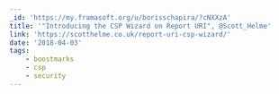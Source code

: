 ```yaml
---
_id: 'https://my.framasoft.org/u/borisschapira/?cNXXzA'
title: '"Introducing the CSP Wizard on Report URI", @Scott_Helme'
link: 'https://scotthelme.co.uk/report-uri-csp-wizard/'
date: '2018-04-03'
tags:
    - boostmarks
    - csp
    - security
---
```


<div class="markdown"><p></p></div>

